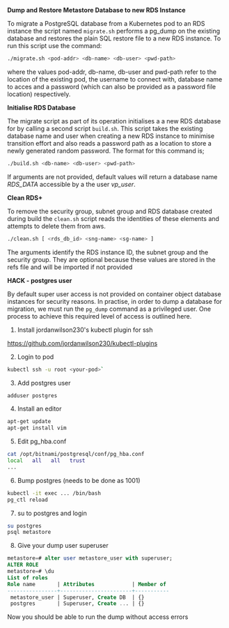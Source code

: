 __Dump and Restore Metastore Database to new RDS Instance__

To migrate a PostgreSQL database from a Kubernetes pod to an RDS instance the script named `migrate.sh` performs a pg_dump on the existing database and restores the plain SQL restore file to a new RDS instance. To run this script use the command:

```bash
./migrate.sh <pod-addr> <db-name> <db-user> <pwd-path>
``` 
where the values pod-addr, db-name, db-user and pwd-path refer to the location of the existing pod, the username to connect with, database name to acces and a password (which can also be provided as a password file location) respectively.

__Initialise RDS Database__

The migrate script as part of its operation initialises a a new RDS database for by calling a second script `build.sh`. This script takes the existing database name and user when creating a new RDS instance to minimise transition effort and also reads a password path as a location to store a newly generated random password. The format for this command is;

```bash
./build.sh <db-name> <db-user> <pwd-path>
```

If arguments are not provided, default values will return a database name *RDS_DATA* accessible by a the user *vp_user*.

__Clean RDS+__

To remove the security group, subnet group and RDS database created during build the `clean.sh` script reads the identities of these elements and attempts to delete them from aws. 

```bash
./clean.sh [ <rds_db_id> <sng-name> <sg-name> ]
```

The arguments identify the RDS instance ID, the subnet group and the security group. They are optional because these values are stored in the refs file and will be imported if not provided

__HACK - postgres user__

By default super user access is not provided on container object database instances for security reasons. In practise, in order to dump a database for migration, we must run the `pg_dump` command as a privileged user. One process to achieve this required level of access is outlined here.  

1. Install jordanwilson230's kubectl plugin for ssh

https://github.com/jordanwilson230/kubectl-plugins

2. Login to pod
```bash
kubectl ssh -u root <your-pod>`
```

3. Add postgres user
```bash
adduser postgres
```

4. Install an editor
```bash
apt-get update
apt-get install vim
```

5. Edit pg_hba.conf
```bash
cat /opt/bitnami/postgresql/conf/pg_hba.conf
local   all   all   trust
...
```
6. Bump postgres (needs to be done as 1001)
```bash
kubectl -it exec ... /bin/bash
pg_ctl reload
```

7. su to postgres and login
```bash
su postgres
psql metastore
```

8. Give your dump user superuser
```sql
metastore=# alter user metastore_user with superuser;
ALTER ROLE
metastore=# \du
List of roles
Role name       | Attributes            | Member of 
----------------+-----------------------+-----------
 metastore_user | Superuser, Create DB  | {}
 postgres       | Superuser, Create ... | {}
 ```

Now you should be able to run the dump without access errors